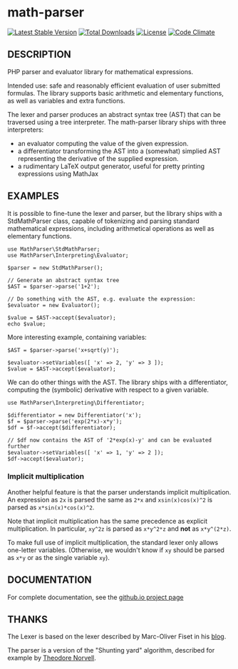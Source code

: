 # math-parser

[![Latest Stable Version](https://poser.pugx.org/mossadal/math-parser/v/stable)](https://packagist.org/packages/mossadal/math-parser) [![Total Downloads](https://poser.pugx.org/mossadal/math-parser/downloads)](https://packagist.org/packages/mossadal/math-parser)  [![License](https://poser.pugx.org/mossadal/math-parser/license)](https://packagist.org/packages/mossadal/math-parser)
[![Code Climate](https://codeclimate.com/github/mossadal/math-parser/badges/gpa.svg)](https://codeclimate.com/github/mossadal/math-parser)

## DESCRIPTION

PHP parser and evaluator library for mathematical expressions.

Intended use: safe and reasonably efficient evaluation of user submitted formulas. The library supports basic arithmetic and elementary functions, as well as variables and extra functions.

The lexer and parser produces an abstract syntax tree (AST) that can be traversed using a tree interpreter. The math-parser library ships with three interpreters:

* an evaluator computing the value of the given expression.
* a differentiator transforming the AST into a (somewhat) simplied AST representing the derivative of the supplied expression.
* a rudimentary LaTeX output generator, useful for pretty printing expressions using MathJax


## EXAMPLES

It is possible to fine-tune the lexer and parser, but the library ships with a StdMathParser class, capable of tokenizing and parsing standard mathematical expressions, including arithmetical operations as well as elementary functions.

~~~{.php}
use MathParser\StdMathParser;
use MathParser\Interpreting\Evaluator;

$parser = new StdMathParser();

// Generate an abstract syntax tree
$AST = $parser->parse('1+2');

// Do something with the AST, e.g. evaluate the expression:
$evaluator = new Evaluator();

$value = $AST->accept($evaluator);
echo $value;
~~~

More interesting example, containing variables:

~~~{.php}
$AST = $parser->parse('x+sqrt(y)');

$evaluator->setVariables([ 'x' => 2, 'y' => 3 ]);
$value = $AST->accept($evaluator);
~~~

We can do other things with the AST. The library ships with a differentiator, computing the (symbolic) derivative with respect to a given variable.

~~~{.php}
use MathParser\Interpreting\Differentiator;

$differentiator = new Differentiator('x');
$f = $parser->parse('exp(2*x)-x*y');
$df = $f->accept($differentiator);

// $df now contains the AST of '2*exp(x)-y' and can be evaluated further
$evaluator->setVariables([ 'x' => 1, 'y' => 2 ]);
$df->accept($evaluator);
~~~

### Implicit multiplication

Another helpful feature is that the parser understands implicit multiplication. An expression as `2x` is parsed the same as `2*x` and `xsin(x)cos(x)^2` is parsed as `x*sin(x)*cos(x)^2`.

Note that implicit multiplication has the same precedence as explicit multiplication. In particular, `xy^2z` is parsed as `x*y^2*z` and **not** as `x*y^(2*z)`.

To make full use of implicit multiplication, the standard lexer only allows one-letter variables. (Otherwise, we wouldn't know if `xy` should be parsed as `x*y` or as the single variable `xy`).

## DOCUMENTATION

For complete documentation, see the [github.io project page](http://mossadal.github.io/math-parser/index.html)

## THANKS

The Lexer is based on the lexer described by Marc-Oliver Fiset in his [blog](http://marcofiset.com/programming-language-implementation-part-1-lexer/).

The parser is a version of the "Shunting yard" algorithm, described for example by [Theodore Norvell](http://www.engr.mun.ca/~theo/Misc/exp_parsing.htm#shunting_yard).

